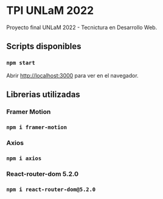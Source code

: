 # TPI UNLaM 2022

Proyecto final UNLaM 2022 - Tecnictura en Desarrollo Web.

## Scripts disponibles

### `npm start`

Abrir [http://localhost:3000](http://localhost:3000) para ver en el navegador.

## Librerias utilizadas

### Framer Motion
### `npm i framer-motion`
### Axios
### `npm i axios`
### React-router-dom 5.2.0
### `npm i react-router-dom@5.2.0`



